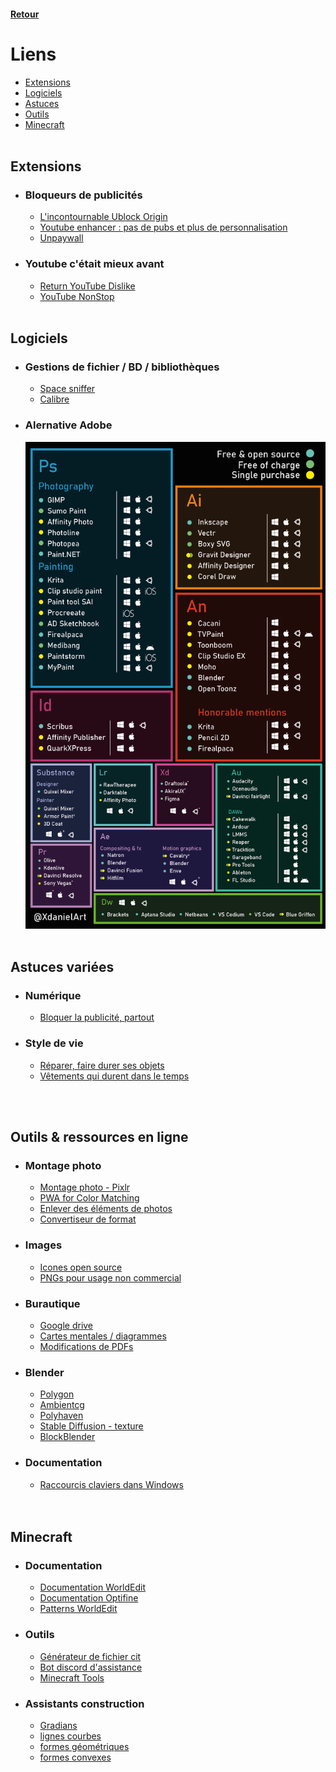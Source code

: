 #### [Retour](../README.md#en-ligne-)

# Liens

* [Extensions](#extensions)
* [Logiciels](#logiciels)
* [Astuces](#astuces-variées)
* [Outils](#outils)
* [Minecraft](#minecraft)
<br></br>

## Extensions

* ### Bloqueurs de publicités

  * [L'incontournable Ublock Origin](https://chrome.google.com/webstore/detail/ublock-origin/cjpalhdlnbpafiamejdnhcphjbkeiagm)
  * [Youtube enhancer : pas de pubs et plus de personnalisation](https://chrome.google.com/webstore/detail/enhancer-for-youtube/ponfpcnoihfmfllpaingbgckeeldkhle)
  * [Unpaywall](https://chrome.google.com/webstore/detail/unpaywall/iplffkdpngmdjhlpjmppncnlhomiipha)

* ### Youtube c'était mieux avant

  * [Return YouTube Dislike](https://chrome.google.com/webstore/detail/return-youtube-dislike/gebbhagfogifgggkldgodflihgfeippi)
  * [YouTube NonStop](https://chrome.google.com/webstore/detail/youtube-nonstop/nlkaejimjacpillmajjnopmpbkbnocid)
<br></br>

## Logiciels

* ### Gestions de fichier / BD / bibliothèques

  * [Space sniffer](http://www.uderzo.it/main_products/space_sniffer/index.html)
  * [Calibre]()

* ### Alernative Adobe

    ![Infographic of alternatives for Adobe products - published by u/KillinIsIllegal on r/Piracy](./illustrations/alt_adobe.png)
<br></br>

## Astuces variées

* ### Numérique

  * [Bloquer la publicité, partout](https://framablog.org/2022/06/11/de-la-pub-ou-ca/)

* ### Style de vie

  * [Réparer, faire durer ses objets](https://longuevieauxobjets.gouv.fr/)
  * [Vêtements qui durent dans le temps](https://www.reddit.com/r/france/comments/vl2fh2/de_bonnes_marques_de_v%C3%AAtements_hommes_qui_durent/)

<br></br>

## Outils & ressources en ligne

* ### Montage photo

  * [Montage photo - Pixlr](https://pixlr.com/fr/x/)
  * [PWA for Color Matching](https://match.color.io/)
  * [Enlever des éléments de photos](https://cleanup.pictures/)
  * [Convertiseur de format](https://convertio.co/fr/)

* ### Images

  * [Icones open source](https://tablericons.com/)
  * [PNGs pour usage non commercial](https://www.pikpng.com/)

* ### Burautique

  * [Google drive](https://drive.google.com/drive/u/0/my-drive)
  * [Cartes mentales / diagrammes](https://app.diagrams.net/)
  * [Modifications de PDFs](https://smallpdf.com/fr/modifier-un-pdf)

* ### Blender

  * [Polygon](https://www.poliigon.com/textures/free)
  * [Ambientcg](https://ambientcg.com/)
  * [Polyhaven](https://polyhaven.com/)
  * [Stable Diffusion - texture](https://www.reddit.com/r/blender/comments/zmomxw/stable_diffusion_can_texture_your_entire_scene/)
  * [BlockBlender](https://www.youtube.com/watch?v=TUw65gz8nOs)

* ### Documentation

  * [Raccourcis claviers dans Windows](https://support.microsoft.com/fr-fr/windows/raccourcis-clavier-dans-windows-dcc61a57-8ff0-cffe-9796-cb9706c75eec)  
<br></br>

## Minecraft

* ### Documentation

  * [Documentation WorldEdit](https://worldedit.enginehub.org/en/latest/)
  * [Documentation Optifine](https://optifine.readthedocs.io/)
  * [Patterns WorldEdit](https://docs.google.com/document/d/176SgJ7ZeAAGX-A6FnnY2yaIE6_nAKXNlLpuxOPLRH-A/edit?usp=drive_web&ouid=111429833868159511368)

* ### Outils

  * [Générateur de fichier cit](https://pablomcprojects.github.io/documents/tools/cit.html)
  * [Bot discord d'assistance](https://www.wynem.com/?commands=minecraft/resourcepacks)
  * [Minecraft Tools](https://minecraft.tools/fr/)

* ### Assistants construction

  * [Gradians](https://1280px.github.io/hueblocks/)
  * [lignes courbes](https://iseenbaas.nl/curve/)
  * [formes géométriques](https://minecraftshapes.com/)
  * [formes convexes](http://oranj.io/blog/VoxelSphereGenerator)
